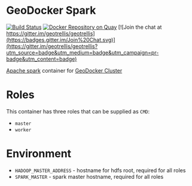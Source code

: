 # GeoDocker Spark

[![Build Status](https://api.travis-ci.org/geodocker/geodocker-spark.svg)](http://travis-ci.org/geodocker/geodocker-spark)
[![Docker Repository on Quay](https://quay.io/repository/geodocker/base/status "Docker Repository on Quay")](https://quay.io/repository/geodocker/spark)
[![Join the chat at https://gitter.im/geotrellis/geotrellis](https://badges.gitter.im/Join%20Chat.svg)](https://gitter.im/geotrellis/geotrellis?utm_source=badge&utm_medium=badge&utm_campaign=pr-badge&utm_content=badge)

[Apache spark](https://spark.apache.org/) container for [GeoDocker Cluster](https://github.com/geodocker/geodocker)

# Roles
This container has three roles that can be supplied as `CMD`:

  - `master`
  - `worker`

# Environment
  - `HADOOP_MASTER_ADDRESS` - hostname for hdfs root, required for all roles
  - `SPARK_MASTER` - spark master hostname, required for all roles
